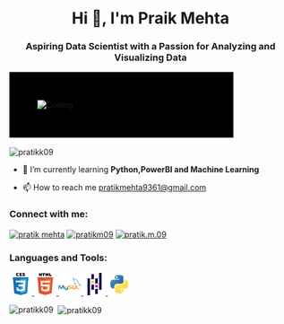<h1 align="center">Hi 👋, I'm Praik Mehta</h1>
<h3 align="center">Aspiring Data Scientist with a Passion for Analyzing and Visualizing Data</h3>


<div style="background-color: black; display: inline-block; padding: 50px;">
  <img align="right" margin-top="10%" alt="Coding" width="300" src="https://i0.wp.com/kotapoint.in/wp-content/uploads/2023/09/ds-3.gif">
</div>


<p align="left"> <img src="https://komarev.com/ghpvc/?username=pratikk09&label=Profile%20views&color=0e75b6&style=flat" alt="pratikk09" /> </p>

- 🌱 I’m currently learning **Python,PowerBI and Machine Learning**

- 📫 How to reach me pratikmehta9361@gmail.com

<h3 align="left">Connect with me:</h3>
<p align="left">
<a href="https://linkedin.com/in/pratik mehta" target="blank"><img align="center" src="https://raw.githubusercontent.com/rahuldkjain/github-profile-readme-generator/master/src/images/icons/Social/linked-in-alt.svg" alt="pratik mehta" height="30" width="40" /></a>
<a href="https://kaggle.com/pratikm09" target="blank"><img align="center" src="https://raw.githubusercontent.com/rahuldkjain/github-profile-readme-generator/master/src/images/icons/Social/kaggle.svg" alt="pratikm09" height="30" width="40" /></a>
<a href="https://instagram.com/pratik_m.09" target="blank"><img align="center" src="https://raw.githubusercontent.com/rahuldkjain/github-profile-readme-generator/master/src/images/icons/Social/instagram.svg" alt="pratik.m.09" height="30" width="40" /></a>
</p>

<h3 align="left">Languages and Tools:</h3>
<p align="left"> <a href="https://www.w3schools.com/css/" target="_blank" rel="noreferrer"> <img src="https://raw.githubusercontent.com/devicons/devicon/master/icons/css3/css3-original-wordmark.svg" alt="css3" width="40" height="40"/> </a> <a href="https://www.w3.org/html/" target="_blank" rel="noreferrer"> <img src="https://raw.githubusercontent.com/devicons/devicon/master/icons/html5/html5-original-wordmark.svg" alt="html5" width="40" height="40"/> </a> <a href="https://www.mysql.com/" target="_blank" rel="noreferrer"> <img src="https://raw.githubusercontent.com/devicons/devicon/master/icons/mysql/mysql-original-wordmark.svg" alt="mysql" width="40" height="40"/> </a> <a href="https://pandas.pydata.org/" target="_blank" rel="noreferrer"> <img src="https://raw.githubusercontent.com/devicons/devicon/2ae2a900d2f041da66e950e4d48052658d850630/icons/pandas/pandas-original.svg" alt="pandas" width="40" height="40"/> </a> <a href="https://www.python.org" target="_blank" rel="noreferrer"> <img src="https://raw.githubusercontent.com/devicons/devicon/master/icons/python/python-original.svg" alt="python" width="40" height="40"/> </a> </p>

<p>
  <img 
    align="left" 
    src="https://github-readme-stats.vercel.app/api/top-langs?username=pratikk09&show_icons=true&locale=en&layout=compact&theme=transparent" 
    alt="pratikk09" 
  />
</p>

<p>&nbsp;
  <img 
    align="center" 
    src="https://github-readme-stats.vercel.app/api?username=pratikk09&show_icons=true&locale=en&theme=transparent" 
    alt="pratikk09" 
  />
</p>


